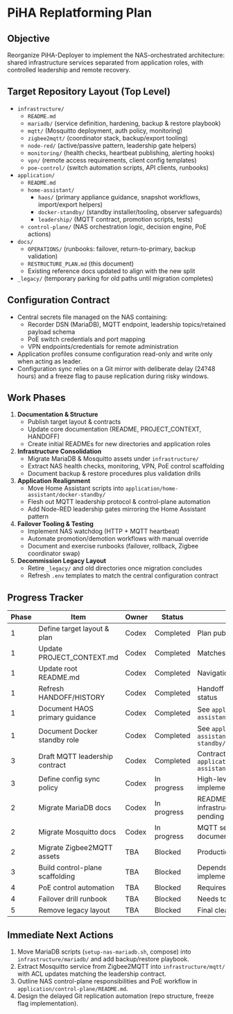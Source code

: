 # PiHA Replatforming Plan

## Objective
Reorganize PiHA-Deployer to implement the NAS-orchestrated architecture: shared infrastructure services separated from application roles, with controlled leadership and remote recovery.

## Target Repository Layout (Top Level)
- `infrastructure/`
  - `README.md`
  - `mariadb/` (service definition, hardening, backup & restore playbook)
  - `mqtt/` (Mosquitto deployment, auth policy, monitoring)
  - `zigbee2mqtt/` (coordinator stack, backup/export tooling)
  - `node-red/` (active/passive pattern, leadership gate helpers)
  - `monitoring/` (health checks, heartbeat publishing, alerting hooks)
  - `vpn/` (remote access requirements, client config templates)
  - `poe-control/` (switch automation scripts, API clients, runbooks)
- `application/`
  - `README.md`
  - `home-assistant/`
    - `haos/` (primary appliance guidance, snapshot workflows, import/export helpers)
    - `docker-standby/` (standby installer/tooling, observer safeguards)
    - `leadership/` (MQTT contract, promotion scripts, tests)
  - `control-plane/` (NAS orchestration logic, decision engine, PoE actions)
- `docs/`
  - `OPERATIONS/` (runbooks: failover, return-to-primary, backup validation)
  - `RESTRUCTURE_PLAN.md` (this document)
  - Existing reference docs updated to align with the new split
- `_legacy/` (temporary parking for old paths until migration completes)

## Configuration Contract
- Central secrets file managed on the NAS containing:
  - Recorder DSN (MariaDB), MQTT endpoint, leadership topics/retained payload schema
  - PoE switch credentials and port mapping
  - VPN endpoints/credentials for remote administration
- Application profiles consume configuration read-only and write only when acting as leader.
- Configuration sync relies on a Git mirror with deliberate delay (24?48 hours) and a freeze flag to pause replication during risky windows.

## Work Phases
1. **Documentation & Structure**
   - Publish target layout & contracts
   - Update core documentation (README, PROJECT_CONTEXT, HANDOFF)
   - Create initial READMEs for new directories and application roles
2. **Infrastructure Consolidation**
   - Migrate MariaDB & Mosquitto assets under `infrastructure/`
   - Extract NAS health checks, monitoring, VPN, PoE control scaffolding
   - Document backup & restore procedures plus validation drills
3. **Application Realignment**
   - Move Home Assistant scripts into `application/home-assistant/docker-standby/`
   - Flesh out MQTT leadership protocol & control-plane automation
   - Add Node-RED leadership gates mirroring the Home Assistant pattern
4. **Failover Tooling & Testing**
   - Implement NAS watchdog (HTTP + MQTT heartbeat)
   - Automate promotion/demotion workflows with manual override
   - Document and exercise runbooks (failover, rollback, Zigbee coordinator swap)
5. **Decommission Legacy Layout**
   - Retire `_legacy/` and old directories once migration concludes
   - Refresh `.env` templates to match the central configuration contract

## Progress Tracker
| Phase | Item | Owner | Status | Notes |
|-------|------|-------|--------|-------|
| 1 | Define target layout & plan | Codex | Completed | Plan published in this document |
| 1 | Update PROJECT_CONTEXT.md | Codex | Completed | Matches new architecture |
| 1 | Update root README.md | Codex | Completed | Navigation reflects new layers |
| 1 | Refresh HANDOFF/HISTORY | Codex | Completed | Handoff describes restructure status |
| 1 | Document HAOS primary guidance | Codex | Completed | See `application/home-assistant/haos/README.md` |
| 1 | Document Docker standby role | Codex | Completed | See `application/home-assistant/docker-standby/README.md` |
| 3 | Draft MQTT leadership contract | Codex | Completed | Contract defined in `application/home-assistant/leadership/README.md` |
| 3 | Define config sync policy | Codex | In progress | High-level policy documented; implementation pending |
| 2 | Migrate MariaDB docs | Codex | In progress | README scaffolded in infrastructure/mariadb/; scripts pending move |
| 2 | Migrate Mosquitto docs | Codex | In progress | MQTT service plan documented; extraction pending |
| 2 | Migrate Zigbee2MQTT assets | TBA | Blocked | Production host remains active |
| 3 | Build control-plane scaffolding | TBA | Blocked | Depends on leadership tooling implementation |
| 4 | PoE control automation | TBA | Blocked | Requires switch API research |
| 4 | Failover drill runbook | TBA | Blocked | Needs tooling in place |
| 5 | Remove legacy layout | TBA | Blocked | Final clean-up step |

## Immediate Next Actions
1. Move MariaDB scripts (`setup-nas-mariadb.sh`, compose) into `infrastructure/mariadb/` and add backup/restore playbook.
2. Extract Mosquitto service from Zigbee2MQTT into `infrastructure/mqtt/` with ACL updates matching the leadership contract.
3. Outline NAS control-plane responsibilities and PoE workflow in `application/control-plane/README.md`.
4. Design the delayed Git replication automation (repo structure, freeze flag implementation).


